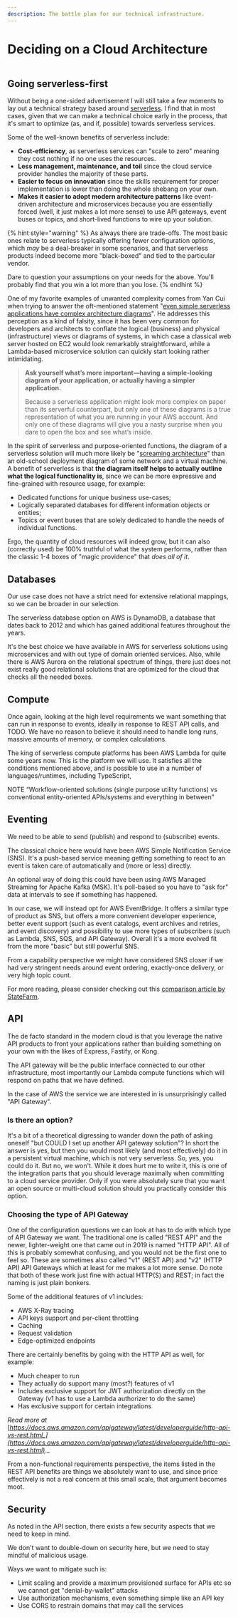 ```yaml
---
description: The battle plan for our technical infrastructure.
---
```


# Deciding on a Cloud Architecture

<figure><img src="../../.gitbook/assets/undraw_Cloud_docs_re_xjht.png" alt=""><figcaption></figcaption></figure>

## Going serverless-first

Without being a one-sided advertisement I will still take a few moments to lay out a technical strategy based around [serverless](https://www.ibm.com/cloud/learn/serverless). I find that in most cases, given that we can make a technical choice early in the process, that it's smart to optimize (as, and if, possible) towards serverless services.

Some of the well-known benefits of serverless include:

* **Cost-efficiency**, as serverless services can "scale to zero" meaning they cost nothing if no one uses the resources.
* **Less management, maintenance, and toil** since the cloud service provider handles the majority of these parts.
* **Easier to focus on innovation** since the skills requirement for proper implementation is lower than doing the whole shebang on your own.
* **Makes it easier to adopt modern architecture patterns** like event-driven architecture and microservices because you are essentially forced (well, it just makes a lot more sense) to use API gateways, event buses or topics, and short-lived functions to wire up your solution.

{% hint style="warning" %}
As always there are trade-offs. The most basic ones relate to serverless typically offering fewer configuration options, which _may_ be a deal-breaker in some scenarios, and that serverless products indeed become more "black-boxed" and tied to the particular vendor.

Dare to question your assumptions on your needs for the above. You'll probably find that you win a lot more than you lose.
{% endhint %}

One of my favorite examples of unwanted complexity comes from Yan Cui when trying to answer the oft-mentioned statement "[even simple serverless applications have complex architecture diagrams](https://medium.com/theburningmonk-com/even-simple-serverless-applications-have-complex-architecture-diagrams-so-what-8dc618fd4df6)". He addresses this perception as a kind of falsity, since it has been very common for developers and architects to conflate the logical (business) and physical (infrastructure) views or diagrams of systems, in which case a classical web server hosted on EC2 would look remarkably straightforward, while a Lambda-based microservice solution can quickly start looking rather intimidating.

> **Ask yourself what’s more important—having a simple-looking diagram of your application, or actually having a simpler application.**
>
> Because a serverless application might look more complex on paper than its serverful counterpart, but only one of these diagrams is a true representation of what you are running in your AWS account. And only one of these diagrams will give you a nasty surprise when you dare to open the box and see what’s inside.

In the spirit of serverless and purpose-oriented functions, the diagram of a serverless solution will much more likely be "[screaming architecture](https://blog.cleancoder.com/uncle-bob/2011/09/30/Screaming-Architecture.html)" than an old-school deployment diagram of some network and a virtual machine. A benefit of serverless is that **the diagram itself helps to actually outline what the logical functionality is**, since we can be more expressive and fine-grained with resource usage, for example:

* Dedicated functions for unique business use-cases;
* Logically separated databases for different information objects or entities;
* Topics or event buses that are solely dedicated to handle the needs of individual functions.

Ergo, the quantity of cloud resources will indeed grow, but it can also (correctly used) be 100% truthful of what the system performs, rather than the classic 1-4 boxes of "magic providence" that _does all of it_.&#x20;

## Databases

Our use case does not have a strict need for extensive relational mappings, so we can be broader in our selection.

The serverless database option on AWS is DynamoDB, a database that dates back to 2012 and which has gained additional features throughout the years.

It's the best choice we have available in AWS for serverless solutions using microservices and with out type of domain oriented services. Also, while there is AWS Aurora on the relational spectrum of things, there just does not exist really good relational solutions that are optimized for the cloud that checks all the needed boxes.

## Compute

Once again, looking at the high level requirements we want something that can run in response to events, ideally in response to REST API calls, and TODO. We have no reason to believe it should need to handle long runs, massive amounts of memory, or complex calculations.

The king of serverless compute platforms has been AWS Lambda for quite some years now. This is the platform we will use. It satisfies all the conditions mentioned above, and is possible to use in a number of languages/runtimes, including TypeScript,

NOTE  “Workflow-oriented solutions (single purpose utility functions) vs conventional entity-oriented APIs/systems and everything in between”

## Eventing

We need to be able to send (publish) and respond to (subscribe) events.

The classical choice here would have been AWS Simple Notification Service (SNS). It's a push-based service meaning getting something to react to an event is taken care of automatically and (more or less) directly.

An optional way of doing this could have been using AWS Managed Streaming for Apache Kafka (MSK). It's poll-based so you have to "ask for" data at intervals to see if something has happened.

In our case, we will instead opt for AWS EventBridge. It offers a similar type of product as SNS, but offers a more convenient developer experience, better event support (such as event catalogs, event archives and retries, and event discovery) and possibility to use more types of subscribers (such as Lambda, SNS, SQS, and API Gateway). Overall it's a more evolved fit from the more "basic" but still powerful SNS.

From a capability perspective we might have considered SNS closer if we had very stringent needs around event ordering, exactly-once delivery, or very high topic count.

For more reading, please consider checking out this [comparison article by StateFarm](https://engineering.statefarm.com/blog/comparison-of-aws-services-for-event-driven-architecture/).

## API

The de facto standard in the modern cloud is that you leverage the native API products to front your applications rather than building something on your own with the likes of Express, Fastify, or Kong.

The API gateway will be the public interface connected to our other infrastructure, most importantly our Lambda compute functions which will respond on paths that we have defined.

In the case of AWS the service we are interested in is unsurprisingly called "API Gateway".

### Is there an option?

It's a bit of a theoretical digressing to wander down the path of asking oneself "but COULD I set up another API gateway solution"? In short the answer is yes, but then you would most likely (and most effectively) do it in a persistent virtual machine, which is not very serverless. So, yes, you could do it. But no, we won't. While it does hurt me to write it, this is one of the integration parts that you should leverage maximally when committing to a cloud service provider. Only if you were absolutely sure that you want an open source or multi-cloud solution should you practically consider this option.

### Choosing the type of API Gateway

One of the configuration questions we can look at has to do with which type of API Gateway we want. The traditional one is called "REST API" and the newer, lighter-weight one that came out in 2019 is named "HTTP API". All of this is probably somewhat confusing, and you would not be the first one to feel so. These are sometimes also called "v1" (REST API) and "v2" (HTTP API) API Gateways which at least for me makes a lot more sense. Do note that both of these work just fine with actual HTTP(S) and REST; in fact the naming is just plain bonkers.

Some of the additional features of v1 includes:

* AWS X-Ray tracing
* API keys support and per-client throttling
* Caching
* Request validation
* Edge-optimized endpoints

There are certainly benefits by going with the HTTP API as well, for example:

* Much cheaper to run
* They actually do support many (most?) features of v1
* Includes exclusive support for JWT authorization directly on the Gateway (v1 has to use a Lambda authorizer to do the same)
* Has exclusive support for certain integrations

_Read more at_ [_https://docs.aws.amazon.com/apigateway/latest/developerguide/http-api-vs-rest.html_](https://docs.aws.amazon.com/apigateway/latest/developerguide/http-api-vs-rest.html)_._

From a non-functional requirements perspective, the items listed in the REST API benefits are things we absolutely want to use, and since price effectively is not a real concern at this small scale, that argument becomes moot.

## Security

As noted in the API section, there exists a few security aspects that we need to keep in mind.

We don't want to double-down on security here, but we need to stay mindful of malicious usage.

Ways we want to mitigate such is:

* Limit scaling and provide a maximum provisioned surface for APIs etc so we cannot get "denial-by-wallet" attacks
* Use authorization mechanisms, even something simple like an API key
* Use CORS to restrain domains that may call the services
